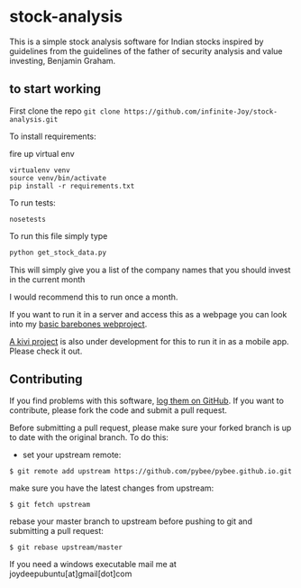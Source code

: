 # stock-analysis
This is a simple stock analysis software for Indian stocks inspired by guidelines from the guidelines of the father of security analysis and value investing, Benjamin Graham.

## to start working
First clone the repo
```git clone https://github.com/infinite-Joy/stock-analysis.git```

To install requirements:

fire up virtual env
```
virtualenv venv
source venv/bin/activate
pip install -r requirements.txt
```

To run tests:
```
nosetests
```

To run this file simply type
```bash
python get_stock_data.py
```

This will simply give you a list of the company names that you should invest in the current month

I would recommend this to run once a month.

If you want to run it in a server and access this as a webpage you can look into my [basic barebones webproject](https://github.com/infinite-Joy/stock-analysis-webapp).

[A kivi project](https://github.com/infinite-Joy/stock-analysis-kivy) is also under development for this to run it in as a mobile app. Please check it out.

## Contributing

If you find problems with this software, [log them on GitHub](https://github.com/infinite-Joy/stock-analysis/issues). If you want to contribute, please fork the code and submit a pull request.

Before submitting a pull request, please make sure your forked branch is up to date with the original branch. To do this:

* set your upstream remote:
```
$ git remote add upstream https://github.com/pybee/pybee.github.io.git
```
make sure you have the latest changes from upstream:
```
$ git fetch upstream
```
rebase your master branch to upstream before pushing to git and submitting a pull request:
```
$ git rebase upstream/master
```

If you need a windows executable mail me at joydeepubuntu[at]gmail[dot]com

